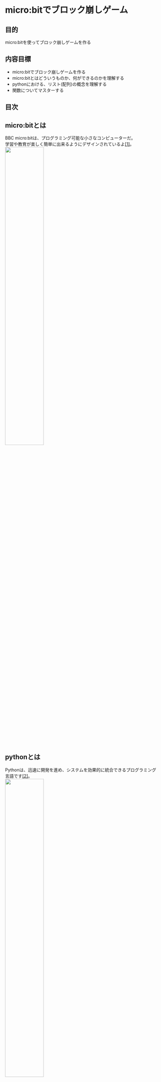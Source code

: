 # micro:bitでブロック崩しゲーム
## 目的
micro:bitを使ってブロック崩しゲームを作る
## 内容目標
- micro:bitでブロック崩しゲームを作る
- micro:bitとはどういうものか、何ができるのかを理解する
- pythonにおける、リスト(配列)の概念を理解する
- 関数についてマスターする
## 目次
## micro:bitとは
BBC micro:bitは、プログラミング可能な小さなコンピューターだ。<br>
学習や教育が楽しく簡単に出来るようにデザインされているよ[[1]](https://groklearning.com/)。<br>
<img src="./image/microbit.jpg" width="50%" height=50%>

## pythonとは
Pythonは、迅速に開発を進め、システムを効果的に統合できるプログラミング言語です[[2]](https://www.python.org/)。<br>
<img src="./image/python.png" width="50%" height=50%>

## コーディング
### プログラム全体図
- 初期位置にブロックを配置<br>
<img src="./gif/step1.gif" width="10%" height="10%">

- 一定時間経過でブロックが落下<br>
<img src="./gif/step2.gif" width="10%" height="10%">

- 一番下まで落ちたら、ブロックをそこに配置<br>
<img src="./gif/step2.gif" width="10%" height="10%">

- 新しいブロックを生成<br>
<img src="./gif/step3.gif" width="10%" height="10%">

- 一列揃ったらその列を消去<br>
<img src="./gif/step4.gif" width="10%" height="10%">

- ★★一旦完成★★
- Ex. 消したブロックより上のブロックを落とす
- Ex. 効果音を付ける
- Ex. ブロックの種類を追加
### micro:bitの紹介(10min)
#### LED表示<br>
- 5×5のLEDディスプレイ（発光ダイオード）<br>
<img src="./gif/led.gif" width="25%" height="25%">

#### ボタン操作<br>
- 2つのボタン（左Aボタン、右Bボタン）<br>
<img src="./gif/button.gif" width="25%" height="25%">

#### 様々なセンサ<br>
- 加速度計<br>
- 磁力計（コンパス）<br>
- 温度センサー<br>
- Bluetooth<br>
- ラジオ通信（他のmicro:bitと通信する）<br>
- 外部入出力ピン（金色のパッド部分）<br>
### 簡単なLED点灯デモ(5min)
#### 指定した場所のLEDを点灯<br>
```python: python
flash(x, y, 明るさ)
```
#### (2, 2) の位置に明るさ9で点灯
```python: demo1.py
flash(2, 2, 9)
```
#### micro:bitで実行
以下のコマンドを TERMINAL で実行する<br>
```bash: TERMINAL
uflash demo.py
```
<img src="./image/demo.png" width="20%" height="20%">

#### x座標とy座標について<br>
- x: よこの位置 0（左）〜4（右）<br>
- y: たての位置 0（上）〜4（下）<br>
<img src="./image/zahyo.png" width="20%" height="20%">

#### 明るさについて<br>
- 0(真っ暗)〜9(一番明るい)<br>
#### 関数について<br>
fixme 画像が欲しい<br>
#### (0, 4)の位置に明るさ6で点灯してみよう<br>
<mark>demo.py</mark>のプログラムを、(0, 4)の位置に明るさ6で点灯させるプログラムに書き換えてください。<br>
↓の画像のように光ればOK!<br><br>
<img src="./image/demo1.png" width="20%" height="20%">

<details><summary>答え</summary>

```python:demo.py
flash(0, 4, 6)
```
</details>

#### 以下のプログラムを実行した時、どのLEDが光るかを考えてみてください<br>
```python:python
flash(2, 0, 9)
flash(2, 1, 9)
flash(2, 2, 9)
flash(2, 3, 9)
flash(2, 4, 9)
```
### 落ちるブロックを作ろう(20min)
ここでは、ブロックが一定時間ごとに落ちていくプログラムを作っていきます。<br>

#### 初期位置にブロックを表示<br>
まずは、一番上の真ん中(x = 2, y = 0)の位置にLEDを点灯するプログラムを作っていきます。<br>
これが、ゲームを開始したときのブロックの初期位置になります。

- 左上のLEDを点灯<br>
まずは、(0,0)の位置(左上)に、明るさ9で点灯するプログラムを作成してください。<br>
プログラムは<mark>main.py</mark>に記述してください。

- x座標を変数で指定<br>
次に、xに2を代入するプログラムを作成してください。<br>
その後、(x,0)の位置に、明るさ9で点灯するプログラムを作成してください<br>

- x座標のランダム化<br>
最後に、xに乱数を代入するプログラムを作成してください。<br>
xの範囲は 0 ~ 4 ですので、それ以外の座標を指定するとエラーが出るので注意してください(しかもmicro:bitはエラーが見ずらい)。<br>
```python:ヒント
import random
#5 ~ 10 の乱数を生成
random.randint(5, 10)
```

- 実行して確認
```bash:TERMINAL
uflash main.py
```
micro:bitをパソコンに繋げて、上記のコマンドを実行してみてください。<br>
プログラムが合っていれば、実行する度に光る位置が変わるはずです。<br>

#### ブロックが落下するようにする
- 繰り返し処理<br>
今のプログラムでは、LEDを光らせて、プログラムが終了しています。<br>
まずは、LEDを光らせるプログラムをずっと繰り返すようにしましょう<br>
"ずっと繰り返す"は、pythonではどう書いていたでしょうか。<br>
```python
while True:
  処理①
  処理②
  ...
```
- クイズ<br>
以下のプログラムを実行すると、横一列にLEDが全て点灯します。なぜでしょうか？<br>
```python
while True:
  x = random.randint(0, 4)
  flash(x, 0, 9)
```
ヒントは、以下のプログラムを実行すると、縦一列にLEDが点灯します。<br>
```python:python
flash(2, 0, 9)
flash(2, 1, 9)
flash(2, 2, 9)
flash(2, 3, 9)
flash(2, 4, 9)
```

- y座標を変数で指定する<br>
現在のプログラムでは、flash関数のy座標は数値の0を入れています。<br>
 y という変数に0を代入し、flash関数のy座標には変数の y を入れてください<br>
変数への代入は、willeループより上部分で行ってください<br>

- y座標を1ずつ足す(インクリメント)<br>
whileループの中で、LEDを表示した後に、yの数値を +1 してください。<br>

- クイズ<br>
上記のプログラムで上手くいかない理由を考えてみてください<br>

- 
#### A/Bボタンで左右に動かす

### 着地したブロックを記録しよう(20min)
- 落ちたブロックを「床」として記録
- 落ちたらその場所にブロックを固定し、次のブロックを出す
### 一列揃ったら消そう(15min)
### リスト(配列とは)
- リストと配列は厳密には違うけど、同じものだと思ってくれていい
### 一列揃ったら消すプログラムを書こう
### 一列消したらブロックが降ってくるようにしよう

## まとめ
## 参考文献
[1] https://groklearning.com/<br>
[2] https://www.python.org/<br>
[3] https://microbit.org/ja/<br>
[4] https://microbit-micropython.readthedocs.io/en/v2-docs/<br>
[5] https://microbit-micropython.readthedocs.io/ja/latest/<br>


This material benefited from the assistance of ChatGPT.

Kazuma Aoyama(bloodtune65@gmail.com)